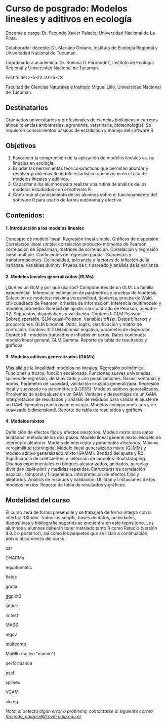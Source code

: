 # Curso de posgrado: Modelos lineales y aditivos en ecología

Docente a cargo: Dr. Facundo Xavier Palacio, Universidad Nacional de La Plata.

Colaborador docente:  Dr. Mariano Ordano, Instituto de Ecología Regional y Universidad Nacional de Tucumán.

Coordinadora académica: Dr. Romina D. Fernández, Instituto de Ecología Regional y Universidad Nacional de Tucumán.

Fecha: del 2-5-22 al 6-5-22

Facultad de Ciencias Naturales e Instituto Miguel Lillo, Universidad Nacional de Tucumán.


## Destinatarios
Graduados universitarios y profesionales de ciencias biológicas y carreras afines (ciencias ambientales, agronomía, veterinaria, biotecnología). Se requieren conocimientos básicos de estadística y manejo del software R.

## Objetivos
1. Favorecer la comprensión de la aplicación de modelos lineales vs. no lineales en ecología.
2. Brindar las herramientas teórico-prácticas que permitan abordar y resolver problemas de índole estadístico que involucren el uso de modelos lineales y aditivos.
3. Capacitar a los alumnos para realizar una rutina de análisis de los modelos estudiados con el software R.
4. Contribuir al conocimiento de los alumnos sobre el funcionamiento del software R para usarlo de forma autónoma y efectiva.

## Contenidos:

#### 1. Introducción a los modelos lineales

Concepto de modelo lineal. Regresión lineal simple. Gráficos de dispersión. Correlación lineal simple: correlación producto-momento de Pearson, correlación de Spearman, matrices de correlación. Correlación y regresión lineal múltiple. Coeficientes de regresión parcial. Supuestos y transformaciones. Colinealidad, tolerancia y factores de inflación de la varianza. Variables dummy. Prueba de t, t pareado y análisis de la varianza.

#### 2. Modelos lineales generalizados (GLMs)

¿Qué es un GLM y por qué usarlos? Componentes de un GLM. La familia exponencial. Inferencia: estimación de parámetros y pruebas de hipótesis. Selección de modelos: máxima verosimilitud, devianza, prueba de Wald, chi-cuadrado de Pearson, criterios de información. Inferencia multimodelo y modelos promedio. Bondad del ajuste: chi-cuadrado de Pearson, pseudo-R2. Supuestos, diagnósticos y validación. Conteos I: GLM Poisson. Sobredispersión. GLM quasi-Poisson. Variables offset. Datos binarios y proporciones: GLM binomial. Odds, logits, clasificación y matriz de confusión. Conteos II: GLM binomial negativo, parámetro de dispersión. Conteos III: modelos truncados e inflados en ceros. Datos continuos: modelo lineal general, GLM Gamma. Reporte de tabla de resultados y gráficos.

#### 3. Modelos aditivos generalizados (GAMs)

Más allá de la linealidad: modelos no lineales. Regresión polinómica. Funciones a trozos, función escalonada. Funciones suaves univariadas: splines de regresión, de suavizado y con penalizaciones. Bases, ventanas y nodos. Parámetro de suavidad, validación cruzada generalizada. Regresión local y suavizado no paramétrico (LOESS). Modelos aditivos generalizados. Problemas de sobreajuste en un GAM. Ventajas y desventajas de un GAM. Interpretación de resultados y análisis de residuos para validar el ajuste de un GAM. Ejemplos prácticos en ecología. Modelos semiparamétricos y de suavizado bidimensional. Reporte de tabla de resultados y gráficos.

#### 4. Modelos mixtos

Definición de efectos fijos y efectos aleatorios. Modelo mixto para datos anidados: método de los dos pasos. Modelo lineal general mixto. Modelo de intercepto aleatorio. Modelo de intercepto y pendientes aleatorios. Máxima verosimilitud restringida. Modelo lineal generalizado mixto (GLMM) y modelo aditivo generalizado mixto (GAMM). Bondad del ajuste y R2. Significancia de coeficientes y selección de modelos. Bootstrapping. Diseños experimentales en bloques aleatorizados, anidados, parcelas divididas (split-plot) y medidas repetidas. Estructuras de correlación espacial, temporal y filogenética. Interpretación de efectos fijos y aleatorios. Análisis de residuos y validación. Utilidad y limitaciones de los modelos mixtos. Reporte de tabla de resultados y gráficos.

## Modalidad del curso

El curso será de forma presencial y se trabajará de forma íntegra con la interfaz RStudio. Todos los scripts, bases de datos, actividades, diapositivas y bibliografía sugerida se encuentra en este repositorio. Los alumnos y alumnas deberán tener instalado tanto R como Rstudio (versión 4.0.2 o posterior), así como los paquetes que se listan a continuación, previo al comienzo del curso:

car

DHARMa

equatiomatic

fields

gratia

ggplot2

lattice

lmtest

MASS

mgcv

multcomp

MuMIn (se lee "mumin")

performance

pscl

splines

VGAM

visreg



*Nota: si detecta algún error o problema, contactarse al siguiente correo: facundo_palacio@fcnym.unlp.edu.ar*
